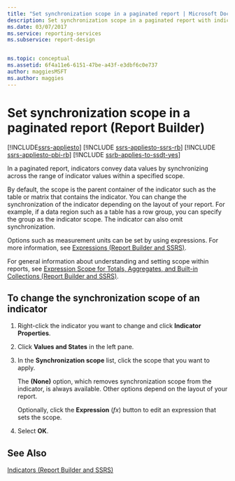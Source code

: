 ```yaml
---
title: "Set synchronization scope in a paginated report | Microsoft Docs"
description: Set synchronization scope in a paginated report with indicators to convey data values by synchronizing across the range of indicator values in Report Builder.
ms.date: 03/07/2017
ms.service: reporting-services
ms.subservice: report-design


ms.topic: conceptual
ms.assetid: 6f4a11e6-6151-47be-a43f-e3dbf6c0e737
author: maggiesMSFT
ms.author: maggies
---
```

# Set synchronization scope in a paginated report (Report Builder)

[!INCLUDE[ssrs-appliesto](../../includes/ssrs-appliesto.md)] [!INCLUDE [ssrs-appliesto-ssrs-rb](../../includes/ssrs-appliesto-ssrs-rb.md)] [!INCLUDE [ssrs-appliesto-pbi-rb](../../includes/ssrs-appliesto-pbi-rb.md)] [!INCLUDE [ssrb-applies-to-ssdt-yes](../../includes/ssrb-applies-to-ssdt-yes.md)]

  In a paginated report, indicators convey data values by synchronizing across the range of indicator values within a specified scope.   
    
  By default, the scope is the parent container of the indicator such as the table or matrix that contains the indicator. You can change the synchronization of the indicator depending on the layout of your report. For example, if a data region such as a table has a row group, you can specify the group as the indicator scope. The indicator can also omit synchronization.  
  
 Options such as measurement units can be set by using expressions. For more information, see [Expressions &#40;Report Builder and SSRS&#41;](../../reporting-services/report-design/expressions-report-builder-and-ssrs.md).  
  
 For general information about understanding and setting scope within reports, see [Expression Scope for Totals, Aggregates, and Built-in Collections &#40;Report Builder and SSRS&#41;](../../reporting-services/report-design/expression-scope-for-totals-aggregates-and-built-in-collections.md).  
  
## To change the synchronization scope of an indicator  
  
1.  Right-click the indicator you want to change and click **Indicator Properties**.  
  
2.  Click **Values and States** in the left pane.  
  
3.  In the **Synchronization scope** list, click the scope that you want to apply.  
  
     The **(None)** option, which removes synchronization scope from the indicator, is always available. Other options depend on the layout of your report.  
  
     Optionally, click the **Expression** (*fx*) button to edit an expression that sets the scope.  
  
4.  Select **OK**.
  
## See Also  
 [Indicators &#40;Report Builder and SSRS&#41;](../../reporting-services/report-design/indicators-report-builder-and-ssrs.md)  
  
  
